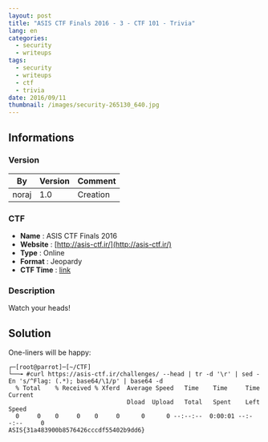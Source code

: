 ```yaml
---
layout: post
title: "ASIS CTF Finals 2016 - 3 - CTF 101 - Trivia"
lang: en
categories:
  - security
  - writeups
tags:
  - security
  - writeups
  - ctf
  - trivia
date: 2016/09/11
thumbnail: /images/security-265130_640.jpg
---
```

## Informations

### Version

| By    | Version | Comment
| ---   | ---     | ---
| noraj | 1.0     | Creation

### CTF

- **Name** : ASIS CTF Finals 2016
- **Website** : [http://asis-ctf.ir/](http://asis-ctf.ir/)
- **Type** : Online
- **Format** : Jeopardy
- **CTF Time** : [link](https://ctftime.org/event/327)

### Description

Watch your heads!

## Solution

One-liners will be happy:

```
┌─[root@parrot]─[~/CTF]
└──╼ #curl https://asis-ctf.ir/challenges/ --head | tr -d '\r' | sed -En 's/^Flag: (.*); base64/\1/p' | base64 -d
  % Total    % Received % Xferd  Average Speed   Time    Time     Time  Current
                                 Dload  Upload   Total   Spent    Left  Speed
  0     0    0     0    0     0      0      0 --:--:--  0:00:01 --:--:--     0
ASIS{31a483900b8576426cccdf55402b9dd6}
```
